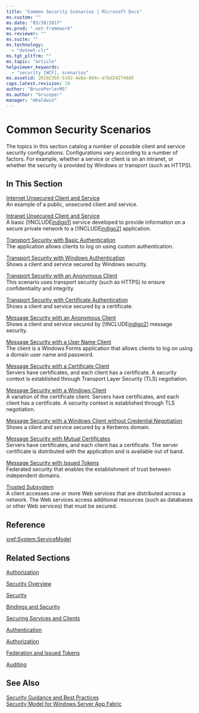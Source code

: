 ```yaml
---
title: "Common Security Scenarios | Microsoft Docs"
ms.custom: ""
ms.date: "03/30/2017"
ms.prod: ".net-framework"
ms.reviewer: ""
ms.suite: ""
ms.technology: 
  - "dotnet-clr"
ms.tgt_pltfrm: ""
ms.topic: "article"
helpviewer_keywords: 
  - "security [WCF], scenarios"
ms.assetid: 201923b5-5162-4a8a-8d4c-e7bd242748d5
caps.latest.revision: 18
author: "BrucePerlerMS"
ms.author: "bruceper"
manager: "mbaldwin"
---
```

# Common Security Scenarios
The topics in this section catalog a number of possible client and service security configurations. Configurations vary according to a number of factors. For example, whether a service or client is on an intranet, or whether the security is provided by Windows or transport (such as HTTPS).  
  
## In This Section  
 [Internet Unsecured Client and Service](../../../../docs/framework/wcf/feature-details/internet-unsecured-client-and-service.md)  
 An example of a public, unsecured client and service.  
  
 [Intranet Unsecured Client and Service](../../../../docs/framework/wcf/feature-details/intranet-unsecured-client-and-service.md)  
 A basic [!INCLUDE[indigo1](../../../../includes/indigo1-md.md)] service developed to provide information on a secure private network to a [!INCLUDE[indigo2](../../../../includes/indigo2-md.md)] application.  
  
 [Transport Security with Basic Authentication](../../../../docs/framework/wcf/feature-details/transport-security-with-basic-authentication.md)  
 The application allows clients to log on using custom authentication.  
  
 [Transport Security with Windows Authentication](../../../../docs/framework/wcf/feature-details/transport-security-with-windows-authentication.md)  
 Shows a client and service secured by Windows security.  
  
 [Transport Security with an Anonymous Client](../../../../docs/framework/wcf/feature-details/transport-security-with-an-anonymous-client.md)  
 This scenario uses transport security (such as HTTPS) to ensure confidentiality and integrity.  
  
 [Transport Security with Certificate Authentication](../../../../docs/framework/wcf/feature-details/transport-security-with-certificate-authentication.md)  
 Shows a client and service secured by a certificate.  
  
 [Message Security with an Anonymous Client](../../../../docs/framework/wcf/feature-details/message-security-with-an-anonymous-client.md)  
 Shows a client and service secured by [!INCLUDE[indigo2](../../../../includes/indigo2-md.md)] message security.  
  
 [Message Security with a User Name Client](../../../../docs/framework/wcf/feature-details/message-security-with-a-user-name-client.md)  
 The client is a Windows Forms application that allows clients to log on using a domain user name and password.  
  
 [Message Security with a Certificate Client](../../../../docs/framework/wcf/feature-details/message-security-with-a-certificate-client.md)  
 Servers have certificates, and each client has a certificate. A security context is established through Transport Layer Security (TLS) negotiation.  
  
 [Message Security with a Windows Client](../../../../docs/framework/wcf/feature-details/message-security-with-a-windows-client.md)  
 A variation of the certificate client. Servers have certificates, and each client has a certificate. A security context is established through TLS negotiation.  
  
 [Message Security with a Windows Client without Credential Negotiation](../../../../docs/framework/wcf/feature-details/message-security-with-a-windows-client-without-credential-negotiation.md)  
 Shows a client and service secured by a Kerberos domain.  
  
 [Message Security with Mutual Certificates](../../../../docs/framework/wcf/feature-details/message-security-with-mutual-certificates.md)  
 Servers have certificates, and each client has a certificate. The server certificate is distributed with the application and is available out of band.  
  
 [Message Security with Issued Tokens](../../../../docs/framework/wcf/feature-details/message-security-with-issued-tokens.md)  
 Federated security that enables the establishment of trust between independent domains.  
  
 [Trusted Subsystem](../../../../docs/framework/wcf/feature-details/trusted-subsystem.md)  
 A client accesses one or more Web services that are distributed across a network. The Web services access additional resources (such as databases or other Web services) that must be secured.  
  
## Reference  
 <xref:System.ServiceModel>  
  
## Related Sections  
 [Authorization](../../../../docs/framework/wcf/feature-details/authorization-in-wcf.md)  
  
 [Security Overview](../../../../docs/framework/wcf/feature-details/security-overview.md)  
  
 [Security](../../../../docs/framework/wcf/feature-details/security.md)  
  
 [Bindings and Security](../../../../docs/framework/wcf/feature-details/bindings-and-security.md)  
  
 [Securing Services and Clients](../../../../docs/framework/wcf/feature-details/securing-services-and-clients.md)  
  
 [Authentication](../../../../docs/framework/wcf/feature-details/authentication-in-wcf.md)  
  
 [Authorization](../../../../docs/framework/wcf/feature-details/authorization-in-wcf.md)  
  
 [Federation and Issued Tokens](../../../../docs/framework/wcf/feature-details/federation-and-issued-tokens.md)  
  
 [Auditing](../../../../docs/framework/wcf/feature-details/auditing-security-events.md)  
  
## See Also  
 [Security Guidance and Best Practices](../../../../docs/framework/wcf/feature-details/security-guidance-and-best-practices.md)   
 [Security Model for Windows Server App Fabric](http://go.microsoft.com/fwlink/?LinkID=201279&clcid=0x409)